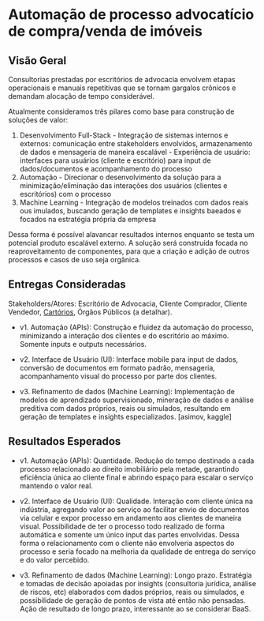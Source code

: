 # Automação de processo advocatício de compra/venda de imóveis

## Visão Geral

Consultorias prestadas por escritórios de advocacia envolvem etapas operacionais e manuais repetitivas que se tornam gargalos crônicos e demandam alocação de tempo considerável.

Atualmente consideramos três pilares como base para construção de soluções de valor:
1. Desenvolvimento Full-Stack
        - Integração de sistemas internos e externos: comunicação entre stakeholders envolvidos, armazenamento de dados e mensageria de maneira escalável
        - Experiência de usuário: interfaces para usuários (cliente e escritório) para input de dados/documentos e acompanhamento do processo
2. Automação
        - Direcionar o desenvolvimento da solução para a minimização/eliminação das interações dos usuários (clientes e escritórios) com o processo
3. Machine Learning
        - Integração de modelos treinados com dados reais ous imulados, buscando geração de templates e insights baeados e focados na estratégia própria da empresa

Dessa forma é possível alavancar resultados internos enquanto se testa um potencial produto escalável externo. A solução será construída focada no reaproveitamento de componentes, para que a criação e adição de outros processos e casos de uso seja orgânica.

## Entregas Consideradas

Stakeholders/Atores: Escritório de Advocacia, Cliente Comprador, Cliente Vendedor, [Cartórios](https://www.registrodeimoveis.org.br/cartorios), Órgãos Públicos (a detalhar).

- v1. Automação (APIs): Construção e fluidez da automação do processo, minimizando a interação dos clientes e do escritório ao máximo. Somente inputs e outputs necessários.

- v2. Interface de Usuário (UI): Interface mobile para input de dados, conversão de documentos em formato padrão, mensageria, acompanhamento visual do processo por parte dos clientes.

- v3. Refinamento de dados (Machine Learning): Implementação de modelos de aprendizado supervisionado, mineração de dados e análise preditiva com dados próprios, reais ou simulados, resultando em geração de templates e insights especializados. [asimov, kaggle]


## Resultados Esperados

- v1. Automação (APIs): Quantidade. Redução do tempo destinado a cada processo relacionado ao direito imobiliário pela metade, garantindo eficiência única ao cliente final e abrindo espaço para escalar o serviço mantendo o valor real.

- v2. Interface de Usuário (UI): Qualidade. Interação com cliente única na indústria, agregando valor ao serviço ao facilitar envio de documentos via celular e expor processo em andamento aos clientes de maneira visual. Possibilidade de ter o processo todo realizado de forma automática e somente um único input das partes envolvidas. Dessa forma o relacionamento com o cliente não envolveria aspectos do processo e seria focado na melhoria da qualidade de entrega do serviço e do valor percebido.

- v3. Refinamento de dados (Machine Learning): Longo prazo. Estratégia e tomadas de decisão apoiadas por insights (consultoria jurídica, análise de riscos, etc) elaborados com dados próprios, reais ou simulados, e possibilidade de geração de pontos de vista até então não pensadas. Ação de resultado de longo prazo, interessante ao se considerar BaaS.
